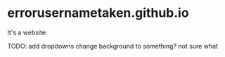 # errorusernametaken.github.io

It's a website.

TODO: 
add dropdowns
change background to something? not sure what
